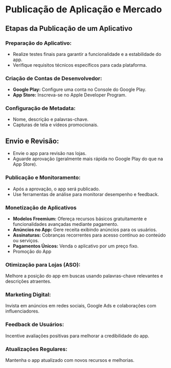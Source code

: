 # Publicação de Aplicação e Mercado

## Etapas da Publicação de um Aplicativo

### Preparação do Aplicativo:
- Realize testes finais para garantir a funcionalidade e a estabilidade do app.
- Verifique requisitos técnicos específicos para cada plataforma.

### Criação de Contas de Desenvolvedor:
- **Google Play:** Configure uma conta no Console do Google Play.
- **App Store:** Inscreva-se no Apple Developer Program.

### Configuração de Metadata:
- Nome, descrição e palavras-chave.
- Capturas de tela e vídeos promocionais.

## Envio e Revisão:
- Envie o app para revisão nas lojas.
- Aguarde aprovação (geralmente mais rápida no Google Play do que na App Store).

### Publicação e Monitoramento:
- Após a aprovação, o app será publicado.
- Use ferramentas de análise para monitorar desempenho e feedback.

### Monetização de Aplicativos
- **Modelos Freemium:** Ofereça recursos básicos gratuitamente e funcionalidades avançadas mediante pagamento.
- **Anúncios no App:** Gere receita exibindo anúncios para os usuários.
- **Assinaturas:** Cobranças recorrentes para acesso contínuo ao conteúdo ou serviços.
- **Pagamentos Únicos:** Venda o aplicativo por um preço fixo.
- Promoção do App

### Otimização para Lojas (ASO):
Melhore a posição do app em buscas usando palavras-chave relevantes e descrições atraentes.

### Marketing Digital:
Invista em anúncios em redes sociais, Google Ads e colaborações com influenciadores.

### Feedback de Usuários:
Incentive avaliações positivas para melhorar a credibilidade do app.

### Atualizações Regulares:
Mantenha o app atualizado com novos recursos e melhorias.